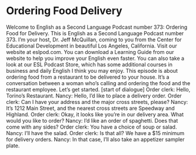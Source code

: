 # Ordering Food Delivery

Welcome to English as a Second Language Podcast number 373: Ordering Food for Delivery.  This is English as a Second Language Podcast number 373.  I’m your host, Dr. Jeff McQuillan, coming to you from the Center for Educational Development in beautiful Los Angeles, California.  Visit our website at eslpod.com.  You can download a Learning Guide from our website to help you improve your English even faster.  You can also take a look at our ESL Podcast Store, which has some additional courses in business and daily English I think you may enjoy.  This episode is about ordering food from a restaurant to be delivered to your house.  It’s a conversation between a woman who’s calling and ordering the food and the restaurant employee.  Let’s get started.  [start of dialogue]  Order clerk:  Hello, Torino’s Restaurant.  Nancy:  Hello, I’d like to place a delivery order.    Order clerk:  Can I have your address and the major cross streets, please?  Nancy:  It’s 1212 Main Street, and the nearest cross streets are Speedway and Highland.  Order clerk:  Okay, it looks like you’re in our delivery area.  What would you like to order?  Nancy:  I’d like an order of spaghetti.  Does that come with any sides?  Order clerk:  You have a choice of soup or salad.    Nancy:  I’ll have the salad.    Order clerk:  Is that all?  We have a $15 minimum for delivery orders.  Nancy:  In that case, I’ll also take an appetizer sampler plate. 